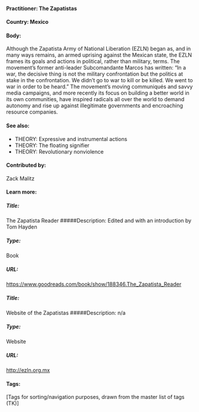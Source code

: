 #### Practitioner: The Zapatistas

#### Country: Mexico

#### Body:
Although the Zapatista Army of National Liberation (EZLN) began as, and in many ways remains, an armed uprising against the Mexican state, the EZLN frames its goals and actions in political, rather than military, terms. The movement’s former anti-leader Subcomandante Marcos has written: “In a war, the decisive thing is not the military confrontation but the politics at stake in the confrontation. We didn’t go to war to kill or be killed. We went to war in order to be heard.” The movement’s moving communiqués and savvy media campaigns, and more recently its focus on building a better world in its own communities, have inspired radicals all over the world to demand autonomy and rise up against illegitimate governments and encroaching resource companies.

#### See also: 
* THEORY: Expressive and instrumental actions
* THEORY: The floating signifier
* THEORY: Revolutionary nonviolence

#### Contributed by:
Zack Malitz

#### Learn more: 

##### Title:  
The Zapatista Reader
#####Description: 
Edited and with an introduction by Tom Hayden
##### Type: 
Book
##### URL:
https://www.goodreads.com/book/show/188346.The_Zapatista_Reader

##### Title:  
Website of the Zapatistas
#####Description: 
n/a
##### Type: 
Website
##### URL:
http://ezln.org.mx 

#### Tags:  
[Tags for sorting/navigation purposes, drawn from the master list of tags (TK)]
